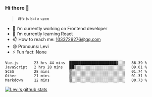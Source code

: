 ### Hi there 👋

> 𝕷𝖎𝖋𝖊 𝖎𝖘 𝖇𝖚𝖙 𝖆 𝖘𝖕𝖆𝖓

- 🔭 I’m currently working on Frontend developer
- 🌱 I’m currently learning React
- 📫 How to reach me: 1033729276@qq.com
- 😄 Pronouns: Levi
- ⚡ Fun fact: None


<!--START_SECTION:waka-->
```text
Vue.js       23 hrs 44 mins  █████████████████████▓░░░   86.39 % 
JavaScript   2 hrs 28 mins   ██▒░░░░░░░░░░░░░░░░░░░░░░   09.01 % 
SCSS         28 mins         ▒░░░░░░░░░░░░░░░░░░░░░░░░   01.74 % 
Other        21 mins         ▒░░░░░░░░░░░░░░░░░░░░░░░░   01.31 % 
Markdown     12 mins         ▒░░░░░░░░░░░░░░░░░░░░░░░░   00.73 % 
```
<!--END_SECTION:waka-->


[![Levi's github stats](https://github-readme-stats.vercel.app/api?username=chaossssss)](https://github.com/anuraghazra/github-readme-stats)